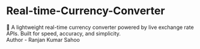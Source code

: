 # Real-time-Currency-Converter
💱 A lightweight real-time currency converter powered by live exchange rate APIs. Built for speed, accuracy, and simplicity.
<br>
Author - Ranjan Kumar Sahoo
